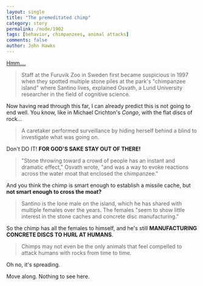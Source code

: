 ```yaml
---
layout: single 
title: "The premeditated chimp" 
category: story
permalink: /node/1902
tags: [behavior, chimpanzees, animal attacks] 
comments: false 
author: John Hawks 
---
```


<a href="http://www.msnbc.msn.com/id/29596932/">Hmm....</a>

<blockquote>Staff at the Furuvik Zoo in Sweden first became suspicious in 1997 when they spotted multiple stone piles at the park's "chimpanzee island" where Santino lives, explained Osvath, a Lund University researcher in the field of cognitive science.</blockquote>

Now having read through this far, I can already predict this is not going to end well. You know, like in Michael Crichton's <i>Congo</i>, with the flat discs of rock...

<blockquote>A caretaker performed surveillance by hiding herself behind a blind to investigate what was going on.</blockquote>

Don't DO IT! <b>FOR GOD'S SAKE STAY OUT OF THERE!</b>

<blockquote>"Stone throwing toward a crowd of people has an instant and dramatic effect," Osvath wrote, "and was a way to evoke reactions across the water moat that enclosed the chimpanzee."</blockquote>

And you think the chimp is smart enough to establish a missile cache, but <b>not smart enough to cross the moat?</b>

<blockquote>Santino is the lone male on the island, which he has shared with multiple females over the years. The females "seem to show little interest in the stone caches and concrete disc manufacturing."</blockquote>

So the chimp has all the females to himself, and he's still <b>MANUFACTURING CONCRETE DISCS TO HURL AT HUMANS</b>. 

<blockquote>Chimps may not even be the only animals that feel compelled to attack humans with rocks from time to time.</blockquote>

Oh no, it's spreading.

Move along. Nothing to see here. 




